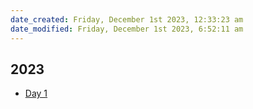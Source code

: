 ```yaml
---
date_created: Friday, December 1st 2023, 12:33:23 am
date_modified: Friday, December 1st 2023, 6:52:11 am
---
```


## 2023

- [Day 1](2023/01/day.01.ipynb)

